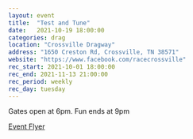 ```yaml
---
layout: event
title:  "Test and Tune"
date:   2021-10-19 18:00:00
categories: drag
location: "Crossville Dragway"
address: "1650 Creston Rd, Crossville, TN 38571"
website: "https://www.facebook.com/racecrossville"
rec_start: 2021-10-01 18:00:00
rec_end: 2021-11-13 21:00:00
rec_period: weekly
rec_day: tuesday
---
```


Gates open at 6pm. Fun ends at 9pm

[Event Flyer](https://www.facebook.com/racecrossville/photos/a.1016611475056698/4993133257404480/)
